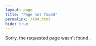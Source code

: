 ```yaml
---
layout: page
title: "Page not found"
permalink: /404.html
hide: true
---
```


<p class="text-center">Sorry, the requested page wasn't found <i class="fa-solid fa-heart-crack"></i>.</p>
